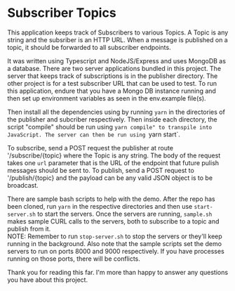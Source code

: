# Subscriber Topics

This application keeps track of Subscribers to various Topics. 
A Topic is any string and the subsriber is an HTTP URL.
When a message is published on a topic, it should be forwarded to all subscriber endpoints.

It was written using Typescript and NodeJS/Express and uses MongoDB as a database. There are two server applications bundled in this project. The server that keeps track of subscriptions is in the publisher directory. The other project is for a test subscriber URL that can be used to test.
To run this application, endure that you have a Mongo DB instance running and then set up environment variables as seen in the env.example file(s).

Then install all the dependencies using by running `yarn` in the directories of the publisher and subcriber respectively. Then inside each directory, the script "compile" should be run using `yarn compile" to transpile into JavaScript.
The server can then be run using `yarn start`.

To subscribe, send a POST request the publisher at route '/subscribe/{topic} where the Topic is any string. The body of the request takes one `url` parameter that is the URL of the endpoint that future pulish messages should be sent to.
To publish, send a POST request to '/publish/{topic} and the payload can be any valid JSON object is to be broadcast.

There are sample bash scripts to help with the demo. After the repo has been cloned, run `yarn` in the respective directories
and then use `start-server.sh` to start the servers. 
Once the servers are running, `sample.sh` makes sample CURL calls to the servers, both to subscribe to a topic and publish from it. <br>
NOTE: Remember to run `stop-server.sh` to stop the servers or they'll keep running in the background. Also note that the sample scripts set the demo servers to run on ports 8000 and 9000 respectively. If you have processes running on those ports, there will be conflicts.

Thank you for reading this far. 
I'm more than happy to answer any questions you have about this project.
